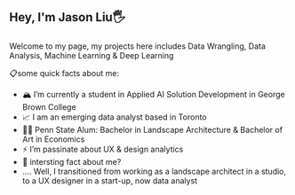 ## Hey, I'm Jason Liu🖐



###
Welcome to my page, 
my projects here includes Data Wrangling, Data Analysis, Machine Learning & Deep Learning

📋some quick facts about me:
- 🏔 I’m currently a student in Applied AI Solution Development in George Brown College 
- 📈 I am an emerging data analyst based in Toronto
- 👨‍🎓 Penn State Alum: Bachelor in Landscape Architecture & Bachelor of Art in Economics
- ⚡ I’m passinate about UX & design analytics 
- 💬 intersting fact about me? 
- .... Well, I transitioned from working as a landscape architect in a studio, to a UX designer in a start-up, now data analyst


